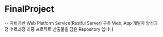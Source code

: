 # FinalProject

-- 자바기반 Web Platform Service(Restful Server) 구축 Web, App 개발자 양성과정 수료과정 최종 프로젝트 산출물을 담은 Repository 입니다
